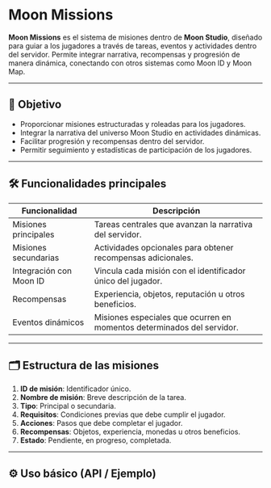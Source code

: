 
# Moon Missions

**Moon Missions** es el sistema de misiones dentro de **Moon Studio**, diseñado para guiar a los jugadores a través de tareas, eventos y actividades dentro del servidor. Permite integrar narrativa, recompensas y progresión de manera dinámica, conectando con otros sistemas como Moon ID y Moon Map.

---

## 📌 Objetivo

- Proporcionar misiones estructuradas y roleadas para los jugadores.  
- Integrar la narrativa del universo Moon Studio en actividades dinámicas.  
- Facilitar progresión y recompensas dentro del servidor.  
- Permitir seguimiento y estadísticas de participación de los jugadores.  

---

## 🛠️ Funcionalidades principales

| Funcionalidad | Descripción |
|---------------|-------------|
| Misiones principales | Tareas centrales que avanzan la narrativa del servidor. |
| Misiones secundarias | Actividades opcionales para obtener recompensas adicionales. |
| Integración con Moon ID | Vincula cada misión con el identificador único del jugador. |
| Recompensas | Experiencia, objetos, reputación u otros beneficios. |
| Eventos dinámicos | Misiones especiales que ocurren en momentos determinados del servidor. |

---

## 🗂️ Estructura de las misiones

1. **ID de misión**: Identificador único.  
2. **Nombre de misión**: Breve descripción de la tarea.  
3. **Tipo**: Principal o secundaria.  
4. **Requisitos**: Condiciones previas que debe cumplir el jugador.  
5. **Acciones**: Pasos que debe completar el jugador.  
6. **Recompensas**: Objetos, experiencia, monedas u otros beneficios.  
7. **Estado**: Pendiente, en progreso, completada.  

---

## ⚙️ Uso básico (API / Ejemplo)
